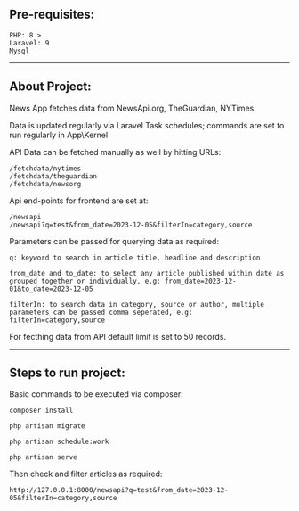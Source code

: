 Pre-requisites:
---------------------
	PHP: 8 >
	Laravel: 9
	Mysql

---------------------
About Project:
---------------------
News App fetches data from NewsApi.org, TheGuardian, NYTimes

Data is updated regularly via Laravel Task schedules; commands are set to run regularly in App\Kernel

API Data can be fetched manually as well by hitting URLs:

	/fetchdata/nytimes
	/fetchdata/theguardian
	/fetchdata/newsorg


Api end-points for frontend are set at:
	
 	/newsapi
  	/newsapi?q=test&from_date=2023-12-05&filterIn=category,source

Parameters can be passed for querying data as required: 
	
	q: keyword to search in article title, headline and description
 
	from_date and to_date: to select any article published within date as grouped together or individually, e.g: from_date=2023-12-01&to_date=2023-12-05
 
	filterIn: to search data in category, source or author, multiple parameters can be passed comma seperated, e.g: filterIn=category,source


For fecthing data from API default limit is set to 50 records.

---------------------
Steps to run project:
---------------------

Basic commands to be executed via composer:
	
 	composer install

 	php artisan migrate

	php artisan schedule:work

 	php artisan serve

Then check and filter articles as required:

	http://127.0.0.1:8000/newsapi?q=test&from_date=2023-12-05&filterIn=category,source


